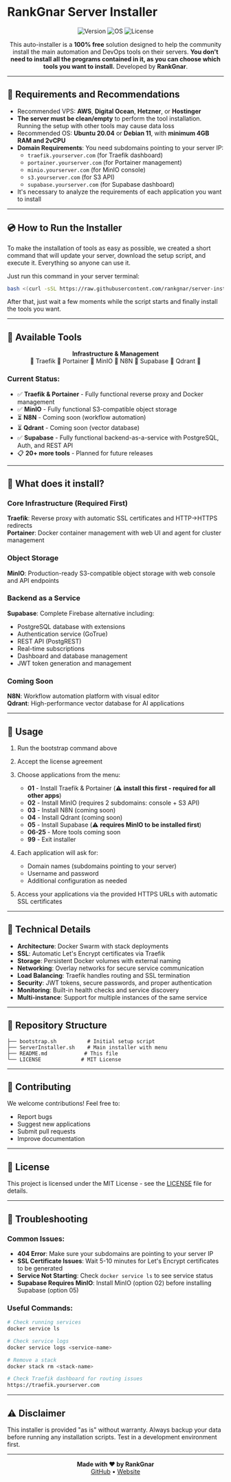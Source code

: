 # RankGnar Server Installer

<p align="center">
  <img src="https://img.shields.io/badge/Version-1.0.0-green.svg" alt="Version">
  <img src="https://img.shields.io/badge/OS-Ubuntu%2020.04%2B-blue.svg" alt="OS">
  <img src="https://img.shields.io/badge/License-MIT-yellow.svg" alt="License">
</p>

<p align="center">
  This auto-installer is a <b>100% free</b> solution designed to help the community install the main automation and DevOps tools on their servers.
  <b>You don't need to install all the programs contained in it, as you can choose which tools you want to install.</b>
  Developed by <b>RankGnar</b>.
</p>

---

## 📌 Requirements and Recommendations

- Recommended VPS: **AWS**, **Digital Ocean**, **Hetzner**, or **Hostinger**
- **The server must be clean/empty** to perform the tool installation. Running the setup with other tools may cause data loss
- Recommended OS: **Ubuntu 20.04** or **Debian 11**, with **minimum 4GB RAM and 2vCPU**
- **Domain Requirements**: You need subdomains pointing to your server IP:
  - `traefik.yourserver.com` (for Traefik dashboard)
  - `portainer.yourserver.com` (for Portainer management)
  - `minio.yourserver.com` (for MinIO console)
  - `s3.yourserver.com` (for S3 API)
  - `supabase.yourserver.com` (for Supabase dashboard)
- It's necessary to analyze the requirements of each application you want to install

---

## 💿 How to Run the Installer

To make the installation of tools as easy as possible, we created a short command that will update your server, download the setup script, and execute it. Everything so anyone can use it.

Just run this command in your server terminal:

```bash
bash <(curl -sSL https://raw.githubusercontent.com/rankgnar/server-installer/master/bootstrap.sh)
```

After that, just wait a few moments while the script starts and finally install the tools you want.

---

## 🔸 Available Tools

<p align="center">
  <b>Infrastructure & Management</b><br>
  🔸 Traefik 🔸 Portainer 🔸 MinIO 🔸 N8N 🔸 Supabase 🔸 Qdrant 🔸
</p>

### Current Status:

- ✅ **Traefik & Portainer** - Fully functional reverse proxy and Docker management
- ✅ **MinIO** - Fully functional S3-compatible object storage
- ⏳ **N8N** - Coming soon (workflow automation)
- ⏳ **Qdrant** - Coming soon (vector database)
- ✅ **Supabase** - Fully functional backend-as-a-service with PostgreSQL, Auth, and REST API
- 📋 **20+ more tools** - Planned for future releases

---

## 🚀 What does it install?

### Core Infrastructure (Required First)

**Traefik**: Reverse proxy with automatic SSL certificates and HTTP→HTTPS redirects  
**Portainer**: Docker container management with web UI and agent for cluster management

### Object Storage

**MinIO**: Production-ready S3-compatible object storage with web console and API endpoints

### Backend as a Service

**Supabase**: Complete Firebase alternative including:

- PostgreSQL database with extensions
- Authentication service (GoTrue)
- REST API (PostgREST)
- Real-time subscriptions
- Dashboard and database management
- JWT token generation and management

### Coming Soon

**N8N**: Workflow automation platform with visual editor  
**Qdrant**: High-performance vector database for AI applications

---

## 📖 Usage

1. Run the bootstrap command above
2. Accept the license agreement
3. Choose applications from the menu:

   - **01** - Install Traefik & Portainer (⚠️ **install this first - required for all other apps**)
   - **02** - Install MinIO (requires 2 subdomains: console + S3 API)
   - **03** - Install N8N (coming soon)
   - **04** - Install Qdrant (coming soon)
   - **05** - Install Supabase (⚠️ **requires MinIO to be installed first**)
   - **06-25** - More tools coming soon
   - **99** - Exit installer

4. Each application will ask for:

   - Domain names (subdomains pointing to your server)
   - Username and password
   - Additional configuration as needed

5. Access your applications via the provided HTTPS URLs with automatic SSL certificates

---

## 🔧 Technical Details

- **Architecture**: Docker Swarm with stack deployments
- **SSL**: Automatic Let's Encrypt certificates via Traefik
- **Storage**: Persistent Docker volumes with external naming
- **Networking**: Overlay networks for secure service communication
- **Load Balancing**: Traefik handles routing and SSL termination
- **Security**: JWT tokens, secure passwords, and proper authentication
- **Monitoring**: Built-in health checks and service discovery
- **Multi-instance**: Support for multiple instances of the same service

---

## 📁 Repository Structure

```
├── bootstrap.sh          # Initial setup script
├── ServerInstaller.sh    # Main installer with menu
├── README.md            # This file
└── LICENSE             # MIT License
```

---

## 🤝 Contributing

We welcome contributions! Feel free to:

- Report bugs
- Suggest new applications
- Submit pull requests
- Improve documentation

---

## 📄 License

This project is licensed under the MIT License - see the [LICENSE](LICENSE) file for details.

---

## 🐛 Troubleshooting

### Common Issues:

- **404 Error**: Make sure your subdomains are pointing to your server IP
- **SSL Certificate Issues**: Wait 5-10 minutes for Let's Encrypt certificates to be generated
- **Service Not Starting**: Check `docker service ls` to see service status
- **Supabase Requires MinIO**: Install MinIO (option 02) before installing Supabase (option 05)

### Useful Commands:

```bash
# Check running services
docker service ls

# Check service logs
docker service logs <service-name>

# Remove a stack
docker stack rm <stack-name>

# Check Traefik dashboard for routing issues
https://traefik.yourserver.com
```

---

## ⚠️ Disclaimer

This installer is provided "as is" without warranty. Always backup your data before running any installation scripts. Test in a development environment first.

---

<p align="center">
  <b>Made with ❤️ by RankGnar</b><br>
  <a href="https://github.com/rankgnar">GitHub</a> • 
  <a href="https://https://rankgnar.online">Website</a>
</p>
